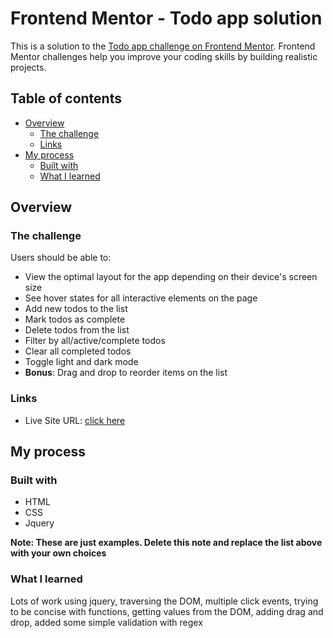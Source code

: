 # Frontend Mentor - Todo app solution

This is a solution to the [Todo app challenge on Frontend Mentor](https://www.frontendmentor.io/challenges/todo-app-Su1_KokOW). Frontend Mentor challenges help you improve your coding skills by building realistic projects. 

## Table of contents

- [Overview](#overview)
  - [The challenge](#the-challenge)
  - [Links](#links)
- [My process](#my-process)
  - [Built with](#built-with)
  - [What I learned](#what-i-learned)



## Overview

### The challenge

Users should be able to:

- View the optimal layout for the app depending on their device's screen size
- See hover states for all interactive elements on the page
- Add new todos to the list
- Mark todos as complete
- Delete todos from the list
- Filter by all/active/complete todos
- Clear all completed todos
- Toggle light and dark mode
- **Bonus**: Drag and drop to reorder items on the list

### Links

- Live Site URL: [click here](https://olopcodes.github.io/todo-fem/)

## My process

### Built with

- HTML
- CSS
- Jquery

**Note: These are just examples. Delete this note and replace the list above with your own choices**

### What I learned

Lots of work using jquery, traversing the DOM, multiple click events, trying to be concise with functions, getting values from the DOM, adding drag and drop, added some simple validation with regex


